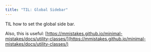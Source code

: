 ```yaml
---
title: "TIL: Global Sidebar"
---
```


TIL how to set the global side bar.

Also, this is useful: [https://mmistakes.github.io/minimal-mistakes/docs/utility-classes/](https://mmistakes.github.io/minimal-mistakes/docs/utility-classes/)